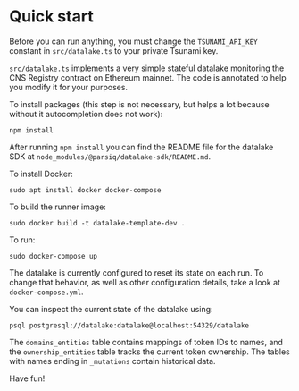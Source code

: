 # Quick start

Before you can run anything, you must change the `TSUNAMI_API_KEY` constant in `src/datalake.ts` to your private Tsunami key.

`src/datalake.ts` implements a very simple stateful datalake monitoring the CNS Registry contract on Ethereum mainnet. The code is annotated to help you modify it for your purposes.

To install packages (this step is not necessary, but helps a lot because without it autocompletion does not work):

```
npm install
```

After running `npm install` you can find the README file for the datalake SDK at `node_modules/@parsiq/datalake-sdk/README.md`.

To install Docker:

```
sudo apt install docker docker-compose
```

To build the runner image:

```
sudo docker build -t datalake-template-dev .
```

To run:

```
sudo docker-compose up
```

The datalake is currently configured to reset its state on each run. To change that behavior, as well as other configuration details, take a look at `docker-compose.yml`.

You can inspect the current state of the datalake using:

```
psql postgresql://datalake:datalake@localhost:54329/datalake
```

The `domains_entities` table contains mappings of token IDs to names, and the `ownership_entities` table tracks the current token ownership. The tables with names ending in `_mutations` contain historical data.

Have fun!

